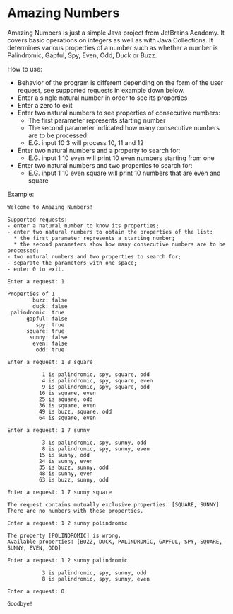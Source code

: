 # Amazing Numbers
Amazing Numbers is just a simple Java project from JetBrains Academy. It covers basic operations on integers as well as with Java Collections. 
It determines various properties of a number such as whether a number is Palindromic, Gapful, Spy, Even, Odd, Duck or Buzz.

How to use:
- Behavior of the program is different depending on the form of the user request, see supported requests in example down below.
- Enter a single natural number in order to see its properties
- Enter a zero to exit
- Enter two natural numbers to see properties of consecutive numbers:
  - The first parameter represents starting number
  - The second parameter indicated how many consecutive numbers are to be processed
  - E.G. input 10 3 will process 10, 11 and 12
- Enter two natural numbers and a property to search for:
  - E.G. input 1 10 even will print 10 even numbers starting from one
- Enter two natural numbers and two properties to search for:
  - E.G. input 1 10 even square will print 10 numbers that are even and square

Example:

    Welcome to Amazing Numbers!

    Supported requests:
    - enter a natural number to know its properties;
    - enter two natural numbers to obtain the properties of the list:
      * the first parameter represents a starting number;
      * the second parameters show how many consecutive numbers are to be processed;
    - two natural numbers and two properties to search for;
    - separate the parameters with one space;
    - enter 0 to exit.

    Enter a request: 1

    Properties of 1
            buzz: false
            duck: false
     palindromic: true
          gapful: false
             spy: true
          square: true
           sunny: false
            even: false
             odd: true

    Enter a request: 1 8 square

               1 is palindromic, spy, square, odd
               4 is palindromic, spy, square, even
               9 is palindromic, spy, square, odd
              16 is square, even
              25 is square, odd
              36 is square, even
              49 is buzz, square, odd
              64 is square, even

    Enter a request: 1 7 sunny

               3 is palindromic, spy, sunny, odd
               8 is palindromic, spy, sunny, even
              15 is sunny, odd
              24 is sunny, even
              35 is buzz, sunny, odd
              48 is sunny, even
              63 is buzz, sunny, odd

    Enter a request: 1 7 sunny square

    The request contains mutually exclusive properties: [SQUARE, SUNNY]
    There are no numbers with these properties.

    Enter a request: 1 2 sunny polindromic

    The property [POLINDROMIC] is wrong.
    Available properties: [BUZZ, DUCK, PALINDROMIC, GAPFUL, SPY, SQUARE, SUNNY, EVEN, ODD]

    Enter a request: 1 2 sunny palindromic

               3 is palindromic, spy, sunny, odd
               8 is palindromic, spy, sunny, even

    Enter a request: 0

    Goodbye!
